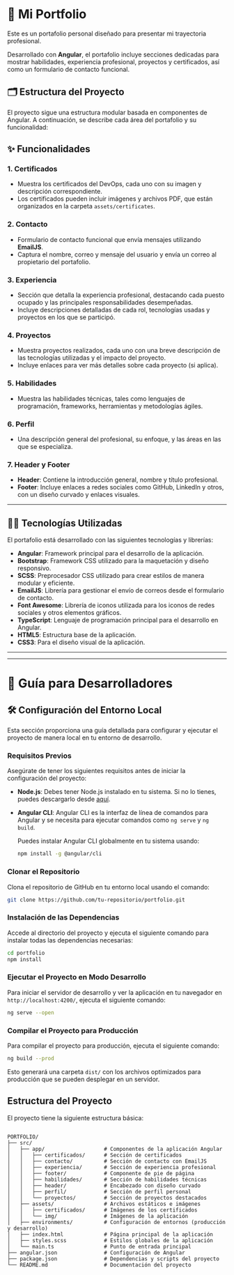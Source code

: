 # 📁 Mi Portfolio

Este es un portafolio personal diseñado para presentar mi trayectoria profesional.

Desarrollado con **Angular**, el portafolio incluye secciones dedicadas para mostrar habilidades, experiencia profesional, proyectos y certificados, así como un formulario de contacto funcional.

## 🗂 Estructura del Proyecto

El proyecto sigue una estructura modular basada en componentes de Angular. A continuación, se describe cada área del portafolio y su funcionalidad:


## ✨ Funcionalidades

### 1. **Certificados**
   - Muestra los certificados del DevOps, cada uno con su imagen y descripción correspondiente.
   - Los certificados pueden incluir imágenes y archivos PDF, que están organizados en la carpeta `assets/certificates`.

### 2. **Contacto**
   - Formulario de contacto funcional que envía mensajes utilizando **EmailJS**.
   - Captura el nombre, correo y mensaje del usuario y envía un correo al propietario del portafolio.

### 3. **Experiencia**
   - Sección que detalla la experiencia profesional, destacando cada puesto ocupado y las principales responsabilidades desempeñadas.
   - Incluye descripciones detalladas de cada rol, tecnologías usadas y proyectos en los que se participó.

### 4. **Proyectos**
   - Muestra proyectos realizados, cada uno con una breve descripción de las tecnologías utilizadas y el impacto del proyecto.
   - Incluye enlaces para ver más detalles sobre cada proyecto (si aplica).

### 5. **Habilidades**
   - Muestra las habilidades técnicas, tales como lenguajes de programación, frameworks, herramientas y metodologías ágiles.

### 6. **Perfil**
   - Una descripción general del profesional, su enfoque, y las áreas en las que se especializa.

### 7. **Header y Footer**
   - **Header**: Contiene la introducción general, nombre y título profesional.
   - **Footer**: Incluye enlaces a redes sociales como GitHub, LinkedIn y otros, con un diseño curvado y enlaces visuales.

---

## 👨‍💻 Tecnologías Utilizadas

El portafolio está desarrollado con las siguientes tecnologías y librerías:

- **Angular**: Framework principal para el desarrollo de la aplicación.
- **Bootstrap**: Framework CSS utilizado para la maquetación y diseño responsivo.
- **SCSS**: Preprocesador CSS utilizado para crear estilos de manera modular y eficiente.
- **EmailJS**: Librería para gestionar el envío de correos desde el formulario de contacto.
- **Font Awesome**: Librería de iconos utilizada para los iconos de redes sociales y otros elementos gráficos.
- **TypeScript**: Lenguaje de programación principal para el desarrollo en Angular.
- **HTML5**: Estructura base de la aplicación.
- **CSS3**: Para el diseño visual de la aplicación.

---
---

# 🚀 Guía para Desarrolladores 



## 🛠️ Configuración del Entorno Local

Esta sección proporciona una guía detallada para configurar y ejecutar el proyecto de manera local en tu entorno de desarrollo.

### Requisitos Previos

Asegúrate de tener los siguientes requisitos antes de iniciar la configuración del proyecto:

- **Node.js**: Debes tener Node.js instalado en tu sistema. Si no lo tienes, puedes descargarlo desde [aquí](https://nodejs.org/).

- **Angular CLI**: Angular CLI es la interfaz de línea de comandos para Angular y se necesita para ejecutar comandos como `ng serve` y `ng build`.

  Puedes instalar Angular CLI globalmente en tu sistema usando:

  ```bash
  npm install -g @angular/cli
    ```

### Clonar el Repositorio

Clona el repositorio de GitHub en tu entorno local usando el comando:

```bash
git clone https://github.com/tu-repositorio/portfolio.git
```
### Instalación de las Dependencias

Accede al directorio del proyecto y ejecuta el siguiente comando para instalar todas las dependencias necesarias:

```bash
cd portfolio
npm install
```

### Ejecutar el Proyecto en Modo Desarrollo

Para iniciar el servidor de desarrollo y ver la aplicación en tu navegador en `http://localhost:4200/`, ejecuta el siguiente comando:

```bash
ng serve --open
```

### Compilar el Proyecto para Producción

Para compilar el proyecto para producción, ejecuta el siguiente comando:

```bash
ng build --prod
```

Esto generará una carpeta `dist/` con los archivos optimizados para producción que se pueden desplegar en un servidor.

## Estructura del Proyecto

El proyecto tiene la siguiente estructura básica:

```plaintext

PORTFOLIO/
├── src/
│   ├── app/                   # Componentes de la aplicación Angular
│   │   ├── certificados/      # Sección de certificados
│   │   ├── contacto/          # Sección de contacto con EmailJS
│   │   ├── experiencia/       # Sección de experiencia profesional
│   │   ├── footer/            # Componente de pie de página
│   │   ├── habilidades/       # Sección de habilidades técnicas
│   │   ├── header/            # Encabezado con diseño curvado
│   │   ├── perfil/            # Sección de perfil personal
│   │   └── proyectos/         # Sección de proyectos destacados
│   ├── assets/                # Archivos estáticos e imágenes
│   │   ├── certificados/      # Imágenes de los certificados
│   │   └── img/               # Imágenes de la aplicación
│   ├── environments/          # Configuración de entornos (producción y desarrollo)
│   ├── index.html             # Página principal de la aplicación
│   ├── styles.scss            # Estilos globales de la aplicación
│   └── main.ts                # Punto de entrada principal
├── angular.json               # Configuración de Angular
├── package.json               # Dependencias y scripts del proyecto
└── README.md                  # Documentación del proyecto
```


